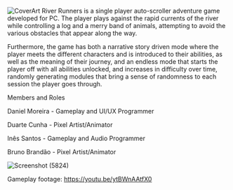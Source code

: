 ![CoverArt](https://github.com/DioNizzio/RiverRunners/assets/104149340/4f57a355-8076-4e26-99fa-ac9d857c8575)
River Runners is a single player auto-scroller adventure game developed for PC. The player plays against the rapid currents of the river while controlling a log and a merry band of animals, attempting to avoid the various obstacles that appear along the way.

Furthermore, the game has both a narrative story driven mode where the player meets the different characters and is introduced to their abilities, as well as the meaning of their journey, and an endless mode that starts the player off with all abilities unlocked, and increases in difficulty over time, randomly generating modules that bring a sense of randomness to each session the player goes through.


Members and Roles 

Daniel Moreira - Gameplay and UI/UX Programmer

Duarte Cunha - Pixel Artist/Animator

Inês Santos	- Gameplay and Audio Programmer

Bruno Brandão - Pixel Artist/Animator

![Screenshot (5824)](https://github.com/DioNizzio/RiverRunners/assets/104149340/cbca68e9-d964-4bbc-95d0-cbb71582e970)

Gameplay footage: https://youtu.be/ytBWnAAtfX0
